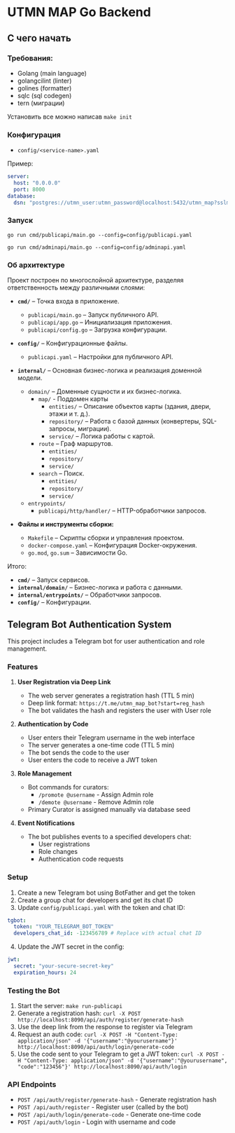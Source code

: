 # UTMN MAP Go Backend

## С чего начать

### Требования:

- Golang (main language)
- golangcilint (linter)
- golines (formatter)
- sqlc (sql codegen)
- tern (миграции)

Установить все можно написав `make init`

### Конфигурация

- `config/<service-name>.yaml`

Пример:

```yaml
server:
  host: "0.0.0.0"
  port: 8000
database:
  dsn: "postgres://utmn_user:utmn_password@localhost:5432/utmn_map?sslmode=disable"
```

### Запуск

```
go run cmd/publicapi/main.go --config=config/publicapi.yaml

go run cmd/adminapi/main.go --config=config/adminapi.yaml
```

### Об архитектуре

Проект построен по многослойной архитектуре, разделяя ответственность между различными слоями:

- **`cmd/`** – Точка входа в приложение.

  - `publicapi/main.go` – Запуск публичного API.
  - `publicapi/app.go` – Инициализация приложения.
  - `publicapi/config.go` – Загрузка конфигурации.

- **`config/`** – Конфигурационные файлы.

  - `publicapi.yaml` – Настройки для публичного API.

- **`internal/`** – Основная бизнес-логика и реализация доменной модели.

  - `domain/` – Доменные сущности и их бизнес-логика.
    - `map/` - Поддомен карты
      - `entities/` – Описание объектов карты (здания, двери, этажи и т. д.).
      - `repository/` – Работа с базой данных (конвертеры, SQL-запросы, миграции).
      - `service/` – Логика работы с картой.
    - `route` – Граф маршрутов.
      - `entities/`
      - `repository/`
      - `service/`
    - `search` – Поиск.
      - `entities/`
      - `repository/`
      - `service/`
  - `entrypoints/`
    - `publicapi/http/handler/` – HTTP-обработчики запросов.

- **Файлы и инструменты сборки:**
  - `Makefile` – Скрипты сборки и управления проектом.
  - `docker-compose.yaml` – Конфигурация Docker-окружения.
  - `go.mod`, `go.sum` – Зависимости Go.

Итого:

- **`cmd/`** – Запуск сервисов.
- **`internal/domain/`** – Бизнес-логика и работа с данными.
- **`internal/entrypoints/`** – Обработчики запросов.
- **`config/`** – Конфигурации.

## Telegram Bot Authentication System

This project includes a Telegram bot for user authentication and role management.

### Features

1. **User Registration via Deep Link**
   - The web server generates a registration hash (TTL 5 min)
   - Deep link format: `https://t.me/utmn_map_bot?start=reg_hash`
   - The bot validates the hash and registers the user with User role

2. **Authentication by Code**
   - User enters their Telegram username in the web interface
   - The server generates a one-time code (TTL 5 min)
   - The bot sends the code to the user
   - User enters the code to receive a JWT token

3. **Role Management**
   - Bot commands for curators:
     - `/promote @username` - Assign Admin role
     - `/demote @username` - Remove Admin role
   - Primary Curator is assigned manually via database seed

4. **Event Notifications**
   - The bot publishes events to a specified developers chat:
     - User registrations
     - Role changes
     - Authentication code requests

### Setup

1. Create a new Telegram bot using BotFather and get the token
2. Create a group chat for developers and get its chat ID
3. Update `config/publicapi.yaml` with the token and chat ID:

```yaml
tgbot:
  token: "YOUR_TELEGRAM_BOT_TOKEN"
  developers_chat_id: -123456789 # Replace with actual chat ID
```

4. Update the JWT secret in the config:

```yaml
jwt:
  secret: "your-secure-secret-key"
  expiration_hours: 24
```

### Testing the Bot

1. Start the server: `make run-publicapi`
2. Generate a registration hash: `curl -X POST http://localhost:8090/api/auth/register/generate-hash`
3. Use the deep link from the response to register via Telegram
4. Request an auth code: `curl -X POST -H "Content-Type: application/json" -d '{"username":"@yourusername"}' http://localhost:8090/api/auth/login/generate-code`
5. Use the code sent to your Telegram to get a JWT token: `curl -X POST -H "Content-Type: application/json" -d '{"username":"@yourusername", "code":"123456"}' http://localhost:8090/api/auth/login`

### API Endpoints

- `POST /api/auth/register/generate-hash` - Generate registration hash
- `POST /api/auth/register` - Register user (called by the bot)
- `POST /api/auth/login/generate-code` - Generate one-time code
- `POST /api/auth/login` - Login with username and code
